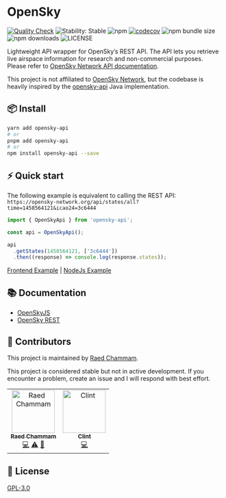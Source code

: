 # OpenSky

[![Quality Check](https://github.com/raed667/opensky-api/actions/workflows/ci.yml/badge.svg)](https://github.com/raed667/opensky-api/actions/workflows/ci.yml)
![Stability: Stable](https://img.shields.io/badge/stability-stable-brightgreen.svg)
![npm](https://img.shields.io/npm/v/opensky-api)
[![codecov](https://codecov.io/gh/raed667/opensky-api/branch/main/graph/badge.svg?token=NDV86JJG7V)](https://codecov.io/gh/raed667/opensky-api)
![npm bundle size](https://img.shields.io/bundlephobia/minzip/opensky-api)
![npm downloads](https://img.shields.io/npm/dt/opensky-api)
![LICENSE](https://img.shields.io/npm/l/opensky-api)

Lightweight API wrapper for OpenSky’s REST API. The API lets you retrieve live airspace information for research and non-commercial purposes. Please refer to [OpenSky Network API documentation](https://openskynetwork.github.io/opensky-api/index.html).

This project is not affiliated to [OpenSky Network](https://github.com/openskynetwork), but the codebase is heavily inspired by the [opensky-api](https://github.com/openskynetwork/opensky-api) Java implementation.

## 📦 Install

```sh
yarn add opensky-api
# or
pnpm add opensky-api
# or
npm install opensky-api --save
```

## ⚡️ Quick start

The following example is equivalent to calling the REST API: `https://opensky-network.org/api/states/all?time=1458564121&icao24=3c6444`

```ts
import { OpenSkyApi } from 'opensky-api';

const api = OpenSkyApi();

api
  .getStates(1458564121, ['3c6444'])
  .then((response) => console.log(response.states));
```

[Frontend Example](https://codesandbox.io/s/stoic-keldysh-y0mj7o?file=/src/App.js) | [NodeJs Example](https://codesandbox.io/s/billowing-glitter-l2nj36?file=/routes/index.js)

## 📚 Documentation

- [OpenSkyJS](https://raed667.github.io/opensky-api/)
- [OpenSky REST](https://openskynetwork.github.io/opensky-api/rest.html)

## 👥 Contributors

This project is maintained by [Raed Chammam](https://raed.dev).

This project is considered stable but not in active development. If you encounter a problem, create an issue and I will respond with best effort.

<!-- ALL-CONTRIBUTORS-LIST:START - Do not remove or modify this section -->
<!-- prettier-ignore-start -->
<!-- markdownlint-disable -->
<table>
  <tbody>
    <tr>
      <td align="center"><a href="https://raed.dev"><img src="https://avatars.githubusercontent.com/u/1442690?v=4?s=100" width="100px;" alt="Raed Chammam"/><br /><sub><b>Raed Chammam</b></sub></a><br /><a href="https://github.com/raed667/opensky-api/commits?author=Raed667" title="Code">💻</a> <a href="https://github.com/raed667/opensky-api/commits?author=Raed667" title="Tests">⚠️</a> <a href="https://github.com/raed667/opensky-api/commits?author=Raed667" title="Documentation">📖</a></td>
      <td align="center"><a href="https://github.com/howellcc"><img src="https://avatars.githubusercontent.com/u/1156320?v=4?s=100" width="100px;" alt="Clint"/><br /><sub><b>Clint</b></sub></a><br /><a href="https://github.com/raed667/opensky-api/commits?author=howellcc" title="Code">💻</a></td>
    </tr>
  </tbody>
</table>

<!-- markdownlint-restore -->
<!-- prettier-ignore-end -->

<!-- ALL-CONTRIBUTORS-LIST:END -->

## 📜 License

[GPL-3.0](LICENSE)
